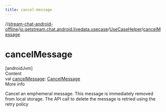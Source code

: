 ```yaml
---
title: cancel-message
---
```

//[stream-chat-android-offline](../../../index.md)/[io.getstream.chat.android.livedata.usecase](../index.md)/[UseCaseHelper](index.md)/[cancelMessage](cancelMessage.md)



# cancelMessage  
[androidJvm]  
Content  
val [cancelMessage](cancelMessage.md): [CancelMessage](../CancelMessage/index.md)  
More info  


Cancel an emphemeral message. This message is immediately removed from local storage. The API call to delete the message is retried using the retry policy

  



